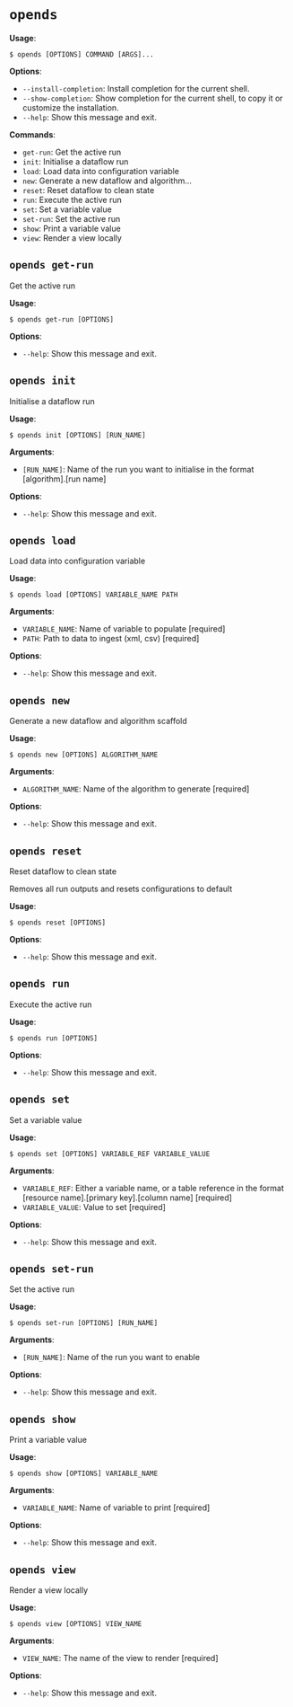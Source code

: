 # `opends`

**Usage**:

```console
$ opends [OPTIONS] COMMAND [ARGS]...
```

**Options**:

* `--install-completion`: Install completion for the current shell.
* `--show-completion`: Show completion for the current shell, to copy it or customize the installation.
* `--help`: Show this message and exit.

**Commands**:

* `get-run`: Get the active run
* `init`: Initialise a dataflow run
* `load`: Load data into configuration variable
* `new`: Generate a new dataflow and algorithm...
* `reset`: Reset dataflow to clean state
* `run`: Execute the active run
* `set`: Set a variable value
* `set-run`: Set the active run
* `show`: Print a variable value
* `view`: Render a view locally

## `opends get-run`

Get the active run

**Usage**:

```console
$ opends get-run [OPTIONS]
```

**Options**:

* `--help`: Show this message and exit.

## `opends init`

Initialise a dataflow run

**Usage**:

```console
$ opends init [OPTIONS] [RUN_NAME]
```

**Arguments**:

* `[RUN_NAME]`: Name of the run you want to initialise in the format [algorithm].[run name]

**Options**:

* `--help`: Show this message and exit.

## `opends load`

Load data into configuration variable

**Usage**:

```console
$ opends load [OPTIONS] VARIABLE_NAME PATH
```

**Arguments**:

* `VARIABLE_NAME`: Name of variable to populate  [required]
* `PATH`: Path to data to ingest (xml, csv)  [required]

**Options**:

* `--help`: Show this message and exit.

## `opends new`

Generate a new dataflow and algorithm scaffold

**Usage**:

```console
$ opends new [OPTIONS] ALGORITHM_NAME
```

**Arguments**:

* `ALGORITHM_NAME`: Name of the algorithm to generate  [required]

**Options**:

* `--help`: Show this message and exit.

## `opends reset`

Reset dataflow to clean state

Removes all run outputs and resets configurations to default

**Usage**:

```console
$ opends reset [OPTIONS]
```

**Options**:

* `--help`: Show this message and exit.

## `opends run`

Execute the active run

**Usage**:

```console
$ opends run [OPTIONS]
```

**Options**:

* `--help`: Show this message and exit.

## `opends set`

Set a variable value

**Usage**:

```console
$ opends set [OPTIONS] VARIABLE_REF VARIABLE_VALUE
```

**Arguments**:

* `VARIABLE_REF`: Either a variable name, or a table reference in the format [resource name].[primary key].[column name]  [required]
* `VARIABLE_VALUE`: Value to set  [required]

**Options**:

* `--help`: Show this message and exit.

## `opends set-run`

Set the active run

**Usage**:

```console
$ opends set-run [OPTIONS] [RUN_NAME]
```

**Arguments**:

* `[RUN_NAME]`: Name of the run you want to enable

**Options**:

* `--help`: Show this message and exit.

## `opends show`

Print a variable value

**Usage**:

```console
$ opends show [OPTIONS] VARIABLE_NAME
```

**Arguments**:

* `VARIABLE_NAME`: Name of variable to print  [required]

**Options**:

* `--help`: Show this message and exit.

## `opends view`

Render a view locally

**Usage**:

```console
$ opends view [OPTIONS] VIEW_NAME
```

**Arguments**:

* `VIEW_NAME`: The name of the view to render  [required]

**Options**:

* `--help`: Show this message and exit.

